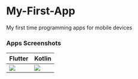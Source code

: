 # My-First-App
My first time programming apps for mobile devices

### Apps Screenshots
Flutter | Kotlin
---- | ----
<img src="https://github.com/UserUnavailable/My-First-App/blob/main/prints/Flutter.jpg"/> | <img src="https://github.com/UserUnavailable/My-First-App/blob/main/prints/KotlinApp.jpg"/>
